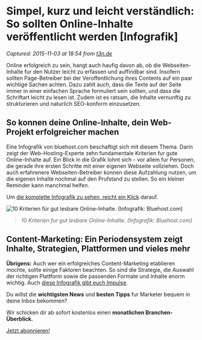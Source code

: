 # Simpel, kurz und leicht verständlich: So sollten Online-Inhalte veröffentlicht werden [Infografik]

_Captured: 2015-11-03 at 18:54 from [t3n.de](http://t3n.de/news/erfolgreiche-online-inhalte-652640/)_

Online erfolgreich zu sein, hangt auch haufig davon ab, ob die Webseiten-Inhalte fur den Nutzer leicht zu erfassen und auffindbar sind. Insofern sollten Page-Betreiber bei der Veroffentlichung ihres Contents auf ein paar wichtige Sachen achten. Dazu zahlt auch, dass die Texte auf der Seite immer in einer einfachen Sprache formuliert sein sollten, und dass die Schriftart leicht zu lesen ist. Zudem ist es ratsam, die Inhalte vernunftig zu strukturieren und naturlich SEO-konform einzusetzen.

## So konnen deine Online-Inhalte, dein Web-Projekt erfolgreicher machen

Eine Infografik von bluehost.com beschaftigt sich mit diesem Thema. Darin zeigt der Web-Hosting-Experte zehn fundamentale Kriterien fur gute Online-Inhalte auf. Ein Blick in die Grafik lohnt sich - vor allem fur Personen, die gerade ihre ersten Schritte mit einer eigenen Webseite vollziehen. Doch auch erfahrenere Webseiten-Betreiber konnen diese Aufzahlung nutzen, um die eigenen Inhalte nochmal auf den Prufstand zu stellen. So ein kleiner Reminder kann manchmal helfen.

Um [die komplette Infografik zu sehen, reicht ein Klick](http://t3n.de/news/?attachment_id=652644) darauf.

![10 Kriterien für gut lesbare Online-Inhalte. \(Infografik: Bluehost.com\)](http://t3n.de/news/wp-content/uploads/2015/11/gut-lesbare-online-inhalte-595x822.jpg)

> _10 Kriterien fur gut lesbare Online-Inhalte. (Infografik: Bluehost.com)_

## Content-Marketing: Ein Periodensystem zeigt Inhalte, Strategien, Plattformen und vieles mehr

**Übrigens:** Auch wer ein erfolgreiches Content-Marketing etablieren mochte, sollte einige Faktoren beachten. So sind die Strategie, die Auswahl der richtigen Plattform sowie die passenden Formate und Inhalte enorm wichtig. Auch [diese Infografik gibt euch Impulse](http://t3n.de/news/content-marketing-strategien-inhalte-formate-630678/).

Du willst die **wichtigsten News** und **besten Tipps** fur Marketer bequem in deine Inbox bekommen?

Wir schicken dir ab sofort kostenlos einen **monatlichen Branchen-Überblick.**

[Jetzt abonnieren!](http://guruads.de/api/click/560b0d524979598445000063)
